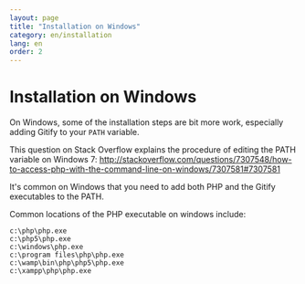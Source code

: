 ```yaml
---
layout: page
title: "Installation on Windows"
category: en/installation
lang: en
order: 2
---
```


# Installation on Windows

On Windows, some of the installation steps are bit more work, especially adding Gitify to your `PATH` variable.

This question on Stack Overflow explains the procedure of editing the PATH variable on Windows 7: http://stackoverflow.com/questions/7307548/how-to-access-php-with-the-command-line-on-windows/7307581#7307581

It's common on Windows that you need to add both PHP and the Gitify executables to the PATH. 

Common locations of the PHP executable on windows include:

```text
c:\php\php.exe
c:\php5\php.exe
c:\windows\php.exe
c:\program files\php\php.exe
c:\wamp\bin\php\php5\php.exe
c:\xampp\php\php.exe
```